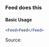 ### Feed does this

#### Basic Usage

```jsx
<Feed>Feed</Feed>
```

Source:

```js { "file": "./Feed.js" }
```

